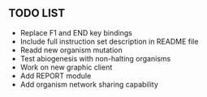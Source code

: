 ## TODO LIST
+ Replace F1 and END key bindings
+ Include full instruction set description in README file
+ Readd new organism mutation
+ Test abiogenesis with non-halting organisms
+ Work on new graphic client
+ Add REPORT module
+ Add organism network sharing capability